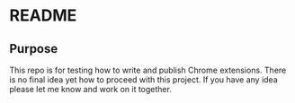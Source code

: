 # README
## Purpose
This repo is for testing how to write and publish Chrome extensions.
There is no final idea yet how to proceed with this project. 
If you have any idea please let me know and work on it together.